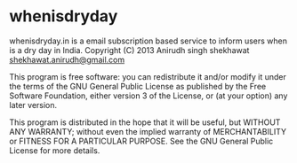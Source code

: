 whenisdryday
============
whenisdryday.in is a email subscription based service to inform users 
when is a dry day in India.
Copyright (C) 2013  Anirudh singh shekhawat shekhawat.anirudh@gmail.com

This program is free software: you can redistribute it and/or modify
it under the terms of the GNU General Public License as published by
the Free Software Foundation, either version 3 of the License, or
(at your option) any later version.

This program is distributed in the hope that it will be useful,
but WITHOUT ANY WARRANTY; without even the implied warranty of
MERCHANTABILITY or FITNESS FOR A PARTICULAR PURPOSE.  See the
GNU General Public License for more details.

